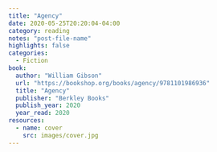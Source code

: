 ```yaml
---
title: "Agency"
date: 2020-05-25T20:20:04-04:00
category: reading
notes: "post-file-name"
highlights: false
categories:
  - Fiction
book:
  author: "William Gibson"
  url: "https://bookshop.org/books/agency/9781101986936"
  title: "Agency"
  publisher: "Berkley Books"
  publish_year: 2020
  year_read: 2020
resources:
  - name: cover
    src: images/cover.jpg
---
```


